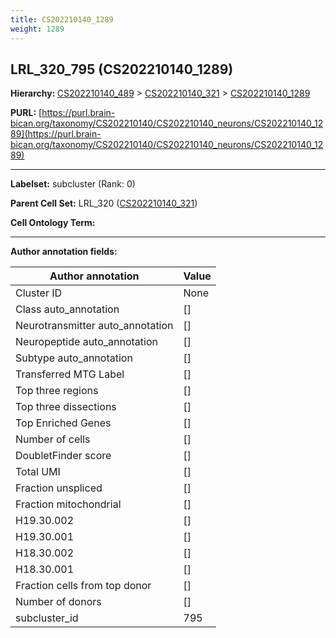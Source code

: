 ```yaml
---
title: CS202210140_1289
weight: 1289
---
```

## LRL_320_795 (CS202210140_1289)
<b>Hierarchy: </b>
[CS202210140_489](../CS202210140_489) >
[CS202210140_321](../CS202210140_321) >
[CS202210140_1289](../CS202210140_1289)

**PURL:** [https://purl.brain-bican.org/taxonomy/CS202210140/CS202210140_neurons/CS202210140_1289](https://purl.brain-bican.org/taxonomy/CS202210140/CS202210140_neurons/CS202210140_1289)

---


**Labelset:** subcluster (Rank: 0)

**Parent Cell Set:** LRL_320 ([CS202210140_321](../CS202210140_321))



**Cell Ontology Term:** 

[MARKER GENES.]: #


---

[TRANSFERRED ANNOTATIONS.]: #


[AUTHOR ANNOTATION FIELDS.]: #


**Author annotation fields:**

| Author annotation | Value |
|-------------------|-------|
|Cluster ID|None|
|Class auto_annotation|[]|
|Neurotransmitter auto_annotation|[]|
|Neuropeptide auto_annotation|[]|
|Subtype auto_annotation|[]|
|Transferred MTG Label|[]|
|Top three regions|[]|
|Top three dissections|[]|
|Top Enriched Genes|[]|
|Number of cells|[]|
|DoubletFinder score|[]|
|Total UMI|[]|
|Fraction unspliced|[]|
|Fraction mitochondrial|[]|
|H19.30.002|[]|
|H19.30.001|[]|
|H18.30.002|[]|
|H18.30.001|[]|
|Fraction cells from top donor|[]|
|Number of donors|[]|
|subcluster_id|795|
